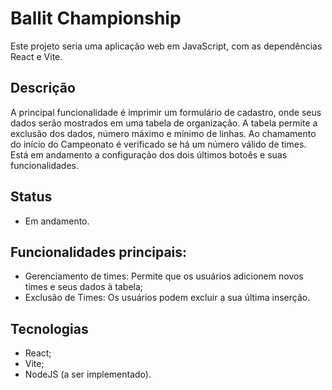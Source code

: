 
# Ballit Championship

Este projeto seria uma aplicação web em JavaScript, com as dependências React e Vite.

## Descrição

A principal funcionalidade é imprimir um formulário de cadastro, onde seus dados serão mostrados em uma tabela de organização. A tabela permite a exclusão dos dados, número máximo e mínimo de linhas. Ao chamamento do início do Campeonato é verificado se há um número válido de times. Está em andamento a configuração dos dois últimos botoês e suas funcionalidades.

## Status
- Em andamento.

## Funcionalidades principais:

- Gerenciamento de times: Permite que os usuários adicionem novos times e seus dados à tabela;
- Exclusão de Times: Os usuários podem excluir a sua última inserção.

## Tecnologias 
- React;
- Vite;
- NodeJS (a ser implementado).
